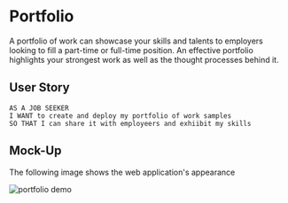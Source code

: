 # Portfolio


A portfolio of work can showcase your skills and talents to employers looking to fill a part-time or full-time position. An effective portfolio highlights your strongest work as well as the thought processes behind it.


## User Story

```
AS A JOB SEEKER
I WANT to create and deploy my portfolio of work samples
SO THAT I can share it with employeers and exhiibit my skills
```

## Mock-Up

The following image shows the web application's appearance 

![portfolio demo](./Assets/02-advanced-css-homework-demo.gif)



